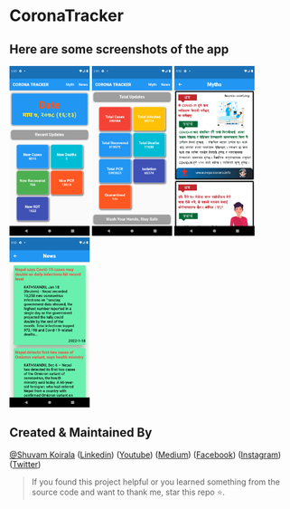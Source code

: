 # CoronaTracker

## Here are some screenshots of the app 

<img src="Screenshot_1642840207.png" alt="Markdown Monster icon" height="300em" /> <img src="Screenshot_1642840213.png" alt="Markdown Monster icon" height="300em" /> <img src="Screenshot_1642939513.png" alt="Markdown Monster icon" height="300em" /> <img src="Screenshot_1642939520.png" alt="Markdown Monster icon" height="300em" />

## Created & Maintained By

[@Shuvam Koirala](https://github.com/shuvam-koirala) ([Linkedin](https://www.linkedin.com/in/shuvam-koirala "LinkedIn Shuvam Koirala")) ([Youtube](https://www.youtube.com/channel/UCxei3a_ocUPux_foujUxYUg)) ([Medium](https://medium.com/@suvamkoirala08 "Medium Shuvam Koirala")) ([Facebook](https://www.facebook.com/shuvu00 "Facebook Shuvam Koirala")) ([Instagram](https://www.instagram.com/shuvu1112 "Instagram Shuvam Koirala")) ([Twitter](https://twitter.com/intent/follow?original_referer=https%3A%2F%2Fgithub.com%2Fshuvam-koirala&screen_name=koirala_shuvam "Twitter Shuvam Koirala"))

> If you found this project helpful or you learned something from the source code and want to thank me, star this repo ⭐.
